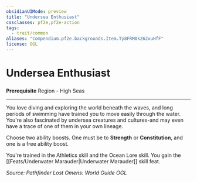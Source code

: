 ```yaml
---
obsidianUIMode: preview
title: "Undersea Enthusiast"
cssclasses: pf2e,pf2e-action
tags:
  - trait/common
aliases: "Compendium.pf2e.backgrounds.Item.Ty8FRM0k262xuHfF"
license: OGL
---
```

# Undersea Enthusiast

### 






**Prerequisite** Region - High Seas

* * *

You love diving and exploring the world beneath the waves, and long periods of swimming have trained you to move easily through the water. You're also fascinated by undersea creatures and cultures-and may even have a trace of one of them in your own lineage.

Choose two ability boosts. One must be to **Strength** or **Constitution**, and one is a free ability boost.

You're trained in the Athletics skill and the Ocean Lore skill. You gain the [[Feats/Underwater Marauder|Underwater Marauder]] skill feat.

*Source: Pathfinder Lost Omens: World Guide*
*OGL*